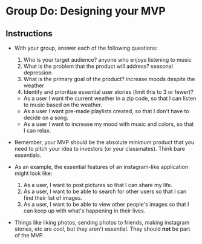 # Group Do: Designing your MVP

## Instructions
* With your group, answer each of the following questions:
  1. Who is your target audience?
     anyone who enjoys listening to music
  2. What is the problem that the product will address?
     seasonal depression
  3. What is the primary goal of the product?
     increase moods despite the weather
  4. Identify and prioritize essential user stories (limit this to 3 or fewer)?
    - As a user I want the current weather in a zip code, so that I can listen to music based on the weather.
    - As a user I want pre-made playlists created, so that I don't have to decide on a song.
    - As a user I want to increase my mood with music and colors, so that I can relax.

* Remember, your MVP should be the absolute *minimum* product that you need to pitch your idea to investors (or your classmates). Think bare essentials.

* As an example, the essential features of an instagram-like application might look like:

  1. As a user, I want to post pictures so that I can share my life.
  2. As a user, I want to be able to search for other users so that I can find their list of images.
  3. As a user, I want to be able to view other people's images so that I can keep up with what's happening in their lives. 

* Things like liking photos, sending photos to friends, making instagram stories, etc are cool, but they aren't essential. They should **not** be part of the MVP.
